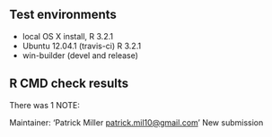 ## Test environments

* local OS X install, R 3.2.1
* Ubuntu 12.04.1 (travis-ci) R 3.2.1
* win-builder (devel and release)

## R CMD check results

There was 1 NOTE:

Maintainer: ‘Patrick Miller <patrick.mil10@gmail.com>’
New submission

